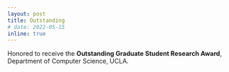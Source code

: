 ```yaml
---
layout: post
title: Outstanding
# date: 2022-05-15
inline: true
---
```


Honored to receive the **Outstanding Graduate Student Research Award**, Department of Computer Science, UCLA.